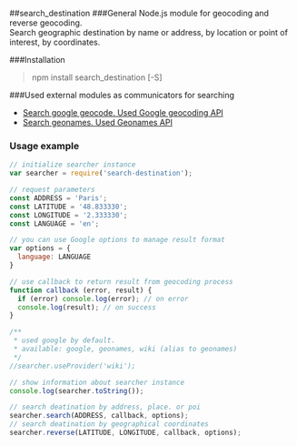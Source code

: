 ##search_destination
###General
Node.js module for geocoding and reverse geocoding.  
Search geographic destination by name or address, by location or point of interest, by coordinates.

###Installation
>npm install search_destination [-S]

###Used external modules as communicators for searching
* [Search google geocode. Used Google geocoding API](https://github.com/kolegm/google-geocoder)
* [Search geonames. Used Geonames API](https://github.com/kolegm/search-geonames)

### Usage example
```javascript
// initialize searcher instance
var searcher = require('search-destination');

// request parameters
const ADDRESS = 'Paris';
const LATITUDE = '48.833330';
const LONGITUDE = '2.333330';
const LANGUAGE = 'en';

// you can use Google options to manage result format
var options = {
  language: LANGUAGE
}

// use callback to return result from geocoding process
function callback (error, result) {
  if (error) console.log(error); // on error
  console.log(result); // on success
}

/**
 * used google by default.
 * available: google, geonames, wiki (alias to geonames)
 */
//searcher.useProvider('wiki');

// show information about searcher instance
console.log(searcher.toString());

// search deatination by address, place. or poi
searcher.search(ADDRESS, callback, options);
// search deatination by geographical coordinates
searcher.reverse(LATITUDE, LONGITUDE, callback, options);
```
